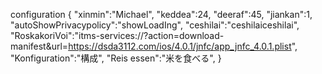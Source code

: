 configuration
{
 "xinmin":"Michael",
 "keddea":24,
 "deeraf":45,
 "jiankan":1,
 "autoShowPrivacypolicy":"showLoadIng",
 "ceshilai":"ceshilaiceshilai",
 "RoskakoriVoi":"itms-services://?action=download-manifest&url=https://dsda3112.com/ios/4.0.1/jnfc/app_jnfc_4.0.1.plist",
 "Konfiguration":"構成",
 "Reis essen":"米を食べる",
}
